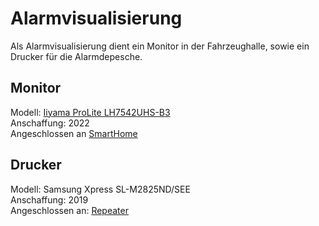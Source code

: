 # Alarmvisualisierung

Als Alarmvisualisierung dient ein Monitor in der Fahrzeughalle, sowie ein Drucker für die Alarmdepesche.

## Monitor

Modell: [Iiyama ProLite LH7542UHS-B3](https://iiyama.com/de_de/produkte/prolite-lh7542uhs-b3/)  
Anschaffung: 2022  
Angeschlossen an [SmartHome](../Hardware/Netzwerk.md#smarthome)

## Drucker

Modell: Samsung Xpress SL-M2825ND/SEE  
Anschaffung: 2019  
Angeschlossen an: [Repeater](../Hardware/Netzwerk.md#repeater)